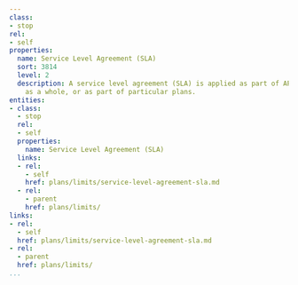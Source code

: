 ```yaml
---
class:
- stop
rel:
- self
properties:
  name: Service Level Agreement (SLA)
  sort: 3814
  level: 2
  description: A service level agreement (SLA) is applied as part of API operations
    as a whole, or as part of particular plans.
entities:
- class:
  - stop
  rel:
  - self
  properties:
    name: Service Level Agreement (SLA)
  links:
  - rel:
    - self
    href: plans/limits/service-level-agreement-sla.md
  - rel:
    - parent
    href: plans/limits/
links:
- rel:
  - self
  href: plans/limits/service-level-agreement-sla.md
- rel:
  - parent
  href: plans/limits/
...
```

